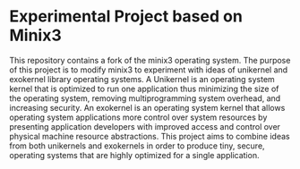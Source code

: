 
# Experimental Project based on Minix3

This repository contains a fork of the minix3 operating system. The purpose of this project is to modify minix3 to experiment with ideas of unikernel and exokernel library operating systems. A Unikernel is an operating system kernel that is optimized to run one application thus minimizing the size of the operating system, removing multiprogramming system overhead, and increasing security. An exokernel is an operating system kernel that allows operating system applications more control over system resources by presenting application developers with improved access and control over physical machine resource abstractions. This project aims to combine ideas from both unikernels and exokernels in order to produce tiny, secure, operating systems that are highly optimized for a single application. 
